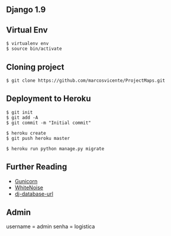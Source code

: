 ## Django 1.9

## Virtual Env

	$ virtualenv env
	$ source bin/activate

## Cloning project
	$ git clone https://github.com/marcosvicente/ProjectMaps.git

## Deployment to Heroku

    $ git init
    $ git add -A
    $ git commit -m "Initial commit"

    $ heroku create
    $ git push heroku master

    $ heroku run python manage.py migrate


## Further Reading
- [Gunicorn](https://warehouse.python.org/project/gunicorn/)
- [WhiteNoise](https://warehouse.python.org/project/whitenoise/)
- [dj-database-url](https://warehouse.python.org/project/dj-database-url/)

## Admin
   username = admin
   senha = logistica
